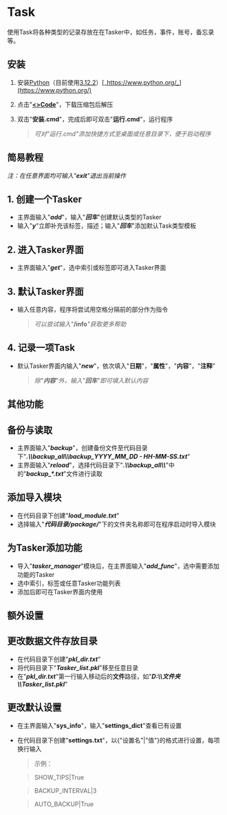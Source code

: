 # Task

使用Task将各种类型的记录存放在在Tasker中，如任务，事件，账号，备忘录等。

## 安装

1. 安装[Python](https://www.python.org/)（目前使用[3.12.2](https://www.python.org/ftp/python/3.12.2/python-3.12.2-amd64.exe)）[_https://www.python.org/_](https://www.python.org/)
2. 点击"[**<>Code**](https://github.com/XColorful/Task/archive/refs/heads/main.zip)"，下载压缩包后解压
3. 双击"**安装.cmd**"，完成后即可双击"**运行.cmd**"，运行程序

    > _可对"运行.cmd"添加快捷方式至桌面或任意目录下，便于启动程序_

## 简易教程

_注：在任意界面均可输入"**exit**"退出当前操作_

## 1. 创建一个Tasker

- 主界面输入"_**add**_"，输入"_**回车**_"创建默认类型的Tasker
- 输入"_**y**_"立即补充该标签，描述；输入"_**回车**_"添加默认Task类型模板

## 2. 进入Tasker界面

- 主界面输入"_**get**_"，选中索引或标签即可进入Tasker界面

## 3. 默认Tasker界面

- 输入任意内容，程序将尝试用空格分隔前的部分作为指令

    > _可以尝试输入"_**/info**_"获取更多帮助_

## 4. 记录一项Task

- 默认Tasker界面内输入"_**new**_"，依次填入"**日期**"，"**属性**"，"**内容**"，"**注释**"

    > _除"**内容**"外，输入"**回车**"即可填入默认内容_

##  其他功能

## 备份与读取

- 主界面输入"_**backup**_"，创建备份文件至代码目录下"**_.\\\\backup_all\\\\backup_YYYY_MM_DD - HH-MM-SS.txt_**"
- 主界面输入"_**reload**_"，选择代码目录下"**_.\\\\backup_all\\\\_**"中的"**_backup\_\*.txt_**"文件进行读取

## 添加导入模块

- 在代码目录下创建"_**load_module.txt**_"
- 选择输入"_**代码目录/package/**_"下的文件夹名称即可在程序启动时导入模块

## 为Tasker添加功能

- 导入"**_tasker_manager_**"模块后，在主界面输入"_**add_func**_"，选中需要添加功能的Tasker
- 选中索引，标签或任意Tasker功能列表
- 添加后即可在Tasker界面内使用

## 额外设置

## 更改数据文件存放目录

- 在代码目录下创建"_**pkl_dir.txt**_"
- 将代码目录下"_**Tasker_list.pkl**_"移至任意目录
- 在"_**pkl_dir.txt**_"第一行输入移动后的**文件**路径，如"_**D:\\\\文件夹\\\\Tasker_list.pkl**_"

## 更改默认设置

- 在主界面输入"**sys_info**"，输入"**settings_dict**"查看已有设置

- 在代码目录下创建"**settings.txt**"，以{"设置名"|"值"}的格式进行设置，每项换行输入

    > 示例：

    > SHOW_TIPS|True

    > BACKUP_INTERVAL|3

    > AUTO_BACKUP|True